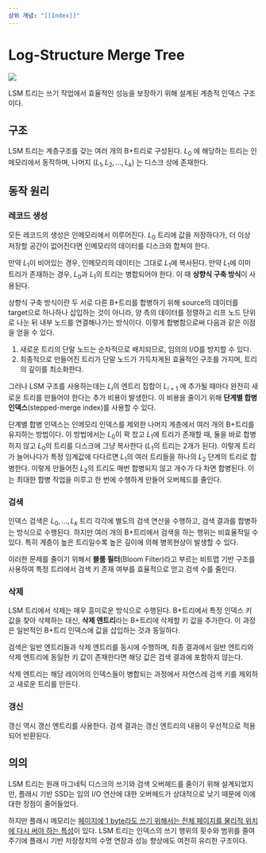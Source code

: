 ```yaml
---
상위 개념: "[[Index]]"
---
```

# Log-Structure Merge Tree
![](https://i.imgur.com/vzJsTuM.png)

LSM 트리는 쓰기 작업에서 효율적인 성능을 보장하기 위해 설계된 계층적 인덱스 구조이다.

## 구조
LSM 트리는 계층구조를 갖는 여러 개의 B+트리로 구성된다. $L_0$ 에 해당하는 트리는 인메모리에서 동작하며, 나머지 ($L_1, L_2, \ldots, L_k$) 는 디스크 상에 존재한다.

## 동작 원리
### 레코드 생성
모든 레코드의 생성은 인메모리에서 이루어진다. $L_0$ 트리에 값을 저장하다가, 더 이상 저장할 공간이 없어진다면 인메모리의 데이터를 디스크와 합쳐야 한다.

만약 $L_1$이 비어있는 경우, 인메모리의 데이터는 그대로 $L_1$에 복사된다. 만약 $L_1$에 이미 트리가 존재하는 경우, $L_0$과 $L_1$의 트리는 병합되어야 한다. 이 때 **상향식 구축 방식**이 사용된다.

상향식 구축 방식이란 두 서로 다른 B+트리를 합병하기 위해 source의 데이터를 target으로 하나하나 삽입하는 것이 아니라, 양 측의 데이터를 정렬하고 리프 노드 단위로 나눈 뒤 내부 노드를 연결해나가는 방식이다. 이렇게 합병함으로써 다음과 같은 이점을 얻을 수 있다.

1. 새로운 트리의 단말 노드는 순차적으로 배치되므로, 임의의 I/O를 방지할 수 있다.
2. 최종적으로 만들어진 트리가 단말 노드가 가득차게된 효율적인 구조를 가지며, 트리의 깊이를 최소화한다.

그러나 LSM 구조를 사용하는데는 $L_i$의 엔트리 집합이 $L_{i+1}$ 에 추가될 때마다 완전히 새로운 트리를 만들어야 한다는 추가 비용이 발생한다. 이 비용을 줄이기 위해 **단계별 합병 인덱스**(stepped-merge index)를 사용할 수 있다.

단계별 합병 인덱스는 인메모리 인덱스를 제외한 나머지 계층에서 여러 개의 B+트리를 유지하는 방법이다. 이 방법에서는 $L_0$이 꽉 찼고 $L_1$에 트리가 존재할 때, 둘을 바로 합병하지 않고 $L_0$의 트리를 디스크에 그냥 복사한다 ($L_1$의 트리는 2개가 된다). 이렇게 트리가 늘어나다가 특정 임계값에 다다르면 $L_1$의 여러 트리들을 하나의 $L_2$ 단계의 트리로 합병한다. 이렇게 만들어진 $L_2$의 트리도 매번 합병되지 않고 개수가 다 차면 합병된다. 이는 최대한 합병 작업을 미루고 한 번에 수행하게 만들어 오버헤드를 줄인다.

### 검색
인덱스 검색은 $L_0, \ldots, L_k$ 트리 각각에 별도의 검색 연산을 수행하고, 검색 결과를 합병하는 방식으로 수행된다. 하지만 여러 개의 B+트리에서 검색을 하는 행위는 비효율적일 수 있다. 특히 계층이 높은 트리일수록 높은 깊이에 의해 병목현상이 발생할 수 있다.

이러한 문제를 줄이기 위해서 **블룸 필터**(Bloom Filter)라고 부르는 비트맵 기반 구조를 사용하여 특정 트리에서 검색 키 존재 여부를 효율적으로 얻고 검색 수를 줄인다.

### 삭제
LSM 트리에서 삭제는 매우 흥미로운 방식으로 수행된다. B+트리에서 특정 인덱스 키 값을 찾아 삭제하는 대신, **삭제 엔트리**라는 B+트리에 삭제할 키 값을 추가한다. 이 과정은 일반적인 B+트리 인덱스에 값을 삽입하는 것과 동일하다.

검색은 일반 엔트리들과 삭제 엔트리를 동시에 수행하며, 최종 결과에서 일반 엔트리와 삭제 엔트리에 동일한 키 값이 존재한다면 해당 값은 검색 결과에 포함하지 않는다. 

삭제 엔트리는 해당 레이어의 인덱스들이 병합되는 과정에서 자연스레 검색 키를 제외하고 새로운 트리를 만든다.

### 갱신
갱신 역시 갱신 엔트리를 사용한다. 검색 결과는 갱신 엔트리의 내용이 우선적으로 적용되어 반환된다.

## 의의
LSM 트리는 원래 마그네틱 디스크의 쓰기와 검색 오버헤드를 줄이기 위해 설계되었지만, 플래시 기반 SSD는 임의 I/O 연산에 대한 오버헤드가 상대적으로 낮기 때문에 이에 대한 장점이 줄어들었다.

하지만 플래시 메모리는 [페이지에 1 byte라도 쓰기 위해서는 전체 페이지를 물리적 위치에 다시 써야 하는 특성](../Storage/Physical%20Storage%20System/Flash%20Memory.md##쓰기%20제한)이 있다. LSM 트리는 인덱스의 쓰기 행위의 횟수와 범위를 줄여주기에 플래시 기반 저장장치의 수명 연장과 성능 향상에도 여전히 유리한 구조이다.